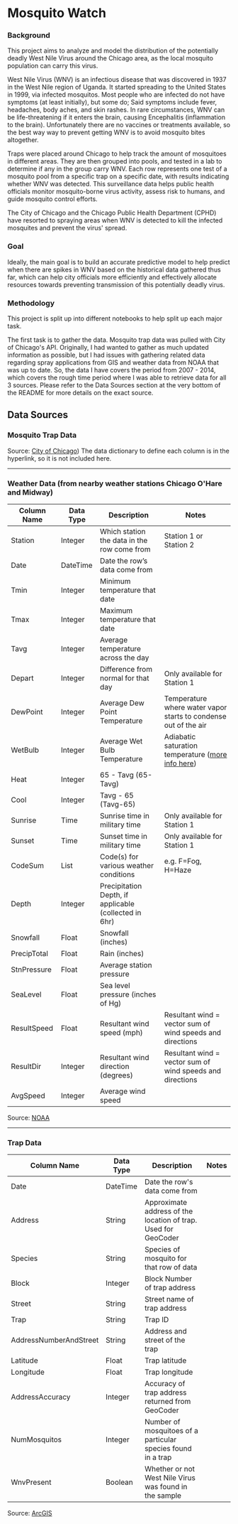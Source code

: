 # Mosquito Watch

### Background
This project aims to analyze and model the distribution of the potentially deadly West Nile Virus 
around the Chicago area, as the local mosquito population can carry this virus.

West Nile Virus (WNV) is an infectious disease that was discovered in 1937 in the West Nile region 
of Uganda. It started spreading to the United States in 1999, via infected mosquitos. Most people
who are infected do not have symptoms (at least initially), but some do; Said symptoms include
fever, headaches, body aches, and skin rashes. In rare circumstances, WNV can be life-threatening 
if it enters the brain, causing Encephalitis (inflammation to the brain). Unfortunately there are no
vaccines or treatments available, so the best way way to prevent getting WNV is to avoid mosquito 
bites altogether.

Traps were placed around Chicago to help track the amount of mosquitoes in different areas.
They are then grouped into pools, and tested in a lab to determine if any in the group carry WNV. 
Each row represents one test of a mosquito pool from a specific trap on a specific date, with 
results indicating whether WNV was detected. This surveillance data helps public health officials 
monitor mosquito-borne virus activity, assess risk to humans, and guide mosquito control efforts.

The City of Chicago and the Chicago Public Health Department (CPHD) have resorted to spraying areas 
when WNV is detected to kill the infected mosquites and prevent the virus' spread. 

### Goal
Ideally, the main goal is to build an accurate predictive model to help predict when there are 
spikes in WNV based on the historical data gathered thus far, which can help city officials more 
efficiently and effectively allocate resources towards preventing transmission of this potentially 
deadly virus.

### Methodology
This project is split up into different notebooks to help split up each major task. 

The first task is to gather the data. Mosquito trap data was pulled with City of Chicago's API. Originally, 
I had wanted to gather as much updated information  as possible, but I had issues with gathering related
data regarding spray applications from GIS and weather data from NOAA that was up to date. So, the data I
have covers the period from 2007 - 2014, which covers the rough time period where I was able to retrieve 
data for all 3 sources. Please refer to the Data Sources section at the very bottom of the README for 
more details on the exact source.

## Data Sources

### Mosquito Trap Data 
Source: [City of Chicago](https://data.cityofchicago.org/Health-Human-Services/West-Nile-Virus-WNV-Mosquito-Test-Results/jqe8-8r6s/about_data))
The data dictionary to define each column is in the hyperlink, so it is not included here.

---

### Weather Data (from nearby weather stations Chicago O'Hare and Midway)

| Column Name  | Data Type | Description                             | Notes                              |
| ------------- | --------- | --------------------------------------- | ---------------------------------- |
| Station       | Integer   | Which station the data in the row come from | Station 1 or Station 2          |
| Date          | DateTime  | Date the row’s data come from           |                                    |
| Tmin          | Integer   | Minimum temperature that date           |                                    |
| Tmax          | Integer   | Maximum temperature that date           |                                    |
| Tavg          | Integer   | Average temperature across the day      |                                    |
| Depart        | Integer   | Difference from normal for that day     | Only available for Station 1       |
| DewPoint      | Integer   | Average Dew Point Temperature           | Temperature where water vapor starts to condense out of the air |
| WetBulb       | Integer   | Average Wet Bulb Temperature            | Adiabatic saturation temperature ([more info here](https://en.wikipedia.org/wiki/Wet-bulb_temperature)) |
| Heat          | Integer   | 65 - Tavg (65-Tavg)                     |                                    |
| Cool          | Integer   | Tavg - 65 (Tavg-65)                     |                                    |
| Sunrise       | Time      | Sunrise time in military time           | Only available for Station 1       |
| Sunset        | Time      | Sunset time in military time            | Only available for Station 1       |
| CodeSum       | List      | Code(s) for various weather conditions  | e.g. F=Fog, H=Haze                 |
| Depth         | Integer   | Precipitation Depth, if applicable (collected in 6hr) |                  |
| Snowfall      | Float     | Snowfall (inches)                       |                                    |
| PrecipTotal   | Float     | Rain (inches)                           |                                    |
| StnPressure   | Float     | Average station pressure                |                                    |
| SeaLevel      | Float     | Sea level pressure (inches of Hg)       |                                    |
| ResultSpeed   | Float     | Resultant wind speed (mph)              | Resultant wind = vector sum of wind speeds and directions |
| ResultDir     | Integer   | Resultant wind direction (degrees)      | Resultant wind = vector sum of wind speeds and directions |
| AvgSpeed      | Integer   | Average wind speed                      |                                    |

Source: [NOAA](https://www.ncdc.noaa.gov/cdo-web/datatools/findstation)

---

### Trap Data

| Column Name          | Data Type | Description                              | Notes                       |
| --------------------- | --------- | ---------------------------------------- | --------------------------- |
| Date                  | DateTime  | Date the row's data come from            |                             |
| Address               | String    | Approximate address of the location of trap. Used for GeoCoder |  |
| Species               | String    | Species of mosquito for that row of data |                             |
| Block                 | Integer   | Block Number of trap address             |                             |
| Street                | String    | Street name of trap address              |                             |
| Trap                  | String    | Trap ID                                   |                             |
| AddressNumberAndStreet| String    | Address and street of the trap           |                             |
| Latitude              | Float     | Trap latitude                             |                             |
| Longitude             | Float     | Trap longitude                            |                             |
| AddressAccuracy       | Integer   | Accuracy of trap address returned from GeoCoder |             |
| NumMosquitos          | Integer   | Number of mosquitoes of a particular species found in a trap |  |
| WnvPresent            | Boolean   | Whether or not West Nile Virus was found in the sample |  |

Source: [ArcGIS](https://hub.arcgis.com/)

